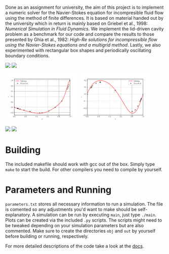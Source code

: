 Done as an assignment for university, the aim of this project is to implement a numeric solver for the Navier-Stokes equation for incompresible fluid flow using the method of finite differences. It is based on material handed out by the university which in return is mainly based on Griebel et al., 1998: *Numerical Simulation in Fluid Dynamics*. We implement the lid-driven cavity problem as a benchmark for our code and compare the results to those presented by Ghia et al., 1982: *High-Re solutions for incompressible flow using the Navier-Stokes equations and a multigrid method*. Lastly, we also experimented with rectangular box shapes and periodically oscillating boundary conditions.

![](media/flow_100.gif)
![](media/pressure_100.gif)

<img width="45%" src="media/ghia_u.png"> <img width="45%" src="media/ghia_v.png">

![](media/flow_10K_vortex.gif)
![](media/pressure_10K_vortex.gif)

# Building

The included makefile should work with gcc out of the box. Simply type `make` to start the build. For other compilers you need to compile by yourself.

# Parameters and Running

`parameters.txt` stores all necessary information to run a simulation. The file is comented so any adjustments you'd want to make should be self-explanatory. A simulation can be run by executing `main`, just type `./main`. Plots can be created via the included `.py` scripts. The scripts might need to be tweaked depending on your simulation parameters but are also commented. Make sure to create the directories `obj` and `out` by yourself before building or running, respectively.

For more detailed descriptions of the code take a look at the [docs](https://captainproton42.github.io/NavierStokes/).
